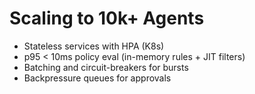 # Scaling to 10k+ Agents

- Stateless services with HPA (K8s)
- p95 < 10ms policy eval (in-memory rules + JIT filters)
- Batching and circuit-breakers for bursts
- Backpressure queues for approvals